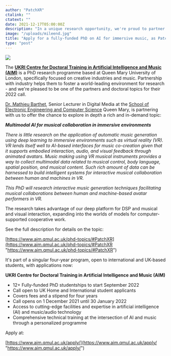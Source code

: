 ```yaml
---
author: "PatchXR"
ctalink: ""
ctatext: ""
date: 2021-12-17T05:00:00Z
description: "In a unique research opportunity, we're proud to partner with Queen Mary University of London to offer a fully-funded, 4-year doctorate with the topic \" Multimodal AI for musical collaboration in immersive environments.\" Here's how to apply."
image: "/uploads/mileend.jpg"
title: "Apply for a fully-funded PhD on AI for immersive music, as PatchXR partners with Queen Mary University of London"
type: "post"
---
```

![](/uploads/mileend.jpg)

The [**UKRI Centre for Doctoral Training in Artificial Intelligence and Music (AIM)**](https://www.aim.qmul.ac.uk/) is a PhD research programme based at Queen Mary University of London, specifically focused on creative industries and music. Partnership with industry helps them to foster a world-leading environment for research - and we're pleased to be one of the partners and doctoral topics for their 2022 call.

[Dr. Mathieu Barthet](http://www.eecs.qmul.ac.uk/profiles/barthetmathieu.html), Senior Lecturer in Digital Media at the [School of Electronic Engineering and Computer Science](http://eecs.qmul.ac.uk/) Queen Mary, is partnering with us to offer the chance to explore in depth a rich and in-demand topic:

**_Multimodal AI for musical collaboration in immersive environments_**

_There is little research on the application of automatic music generation using deep learning to immersive environments such as virtual reality (VR). VR lends itself well to AI-based interfaces for music co-creation given that it supports embodied interaction, audio, and visual feedback through animated avatars. Music making using VR musical instruments provides a way to collect multimodal data related to musical control, body language, spatial position, and musical content. Such rich amount of data can be harnessed to build intelligent systems for interactive musical collaboration between human and machines in VR._

_This PhD will research interactive music generation techniques facilitating musical collaborations between human and machine-based avatar performers in VR._

The research takes advantage of our deep platform for DSP and musical and visual interaction, expanding into the worlds of models for computer-supported cooperative work.

See the full description for details on the topic:

[https://www.aim.qmul.ac.uk/phd-topics/#PatchXR](https://www.aim.qmul.ac.uk/phd-topics/#PatchXR "https://www.aim.qmul.ac.uk/phd-topics/#PatchXR")

It's part of a singular four-year program, open to international and UK-based students, with applications now:

**UKRI Centre for Doctoral Training in Artificial Intelligence and Music (AIM)**

* 12+ Fully-funded PhD studentships to start September 2022
* Call open to UK Home and International student applicants 
* Covers fees and a stipend for four years
* Call opens on 1 December 2021 until 30 January 2022
* Access to cutting-edge facilities and expertise in artificial intelligence (AI) and music/audio technology
* Comprehensive technical training at the intersection of AI and music through a personalized programme

Apply at:

[https://www.aim.qmul.ac.uk/apply/](https://www.aim.qmul.ac.uk/apply/ "https://www.aim.qmul.ac.uk/apply/")
